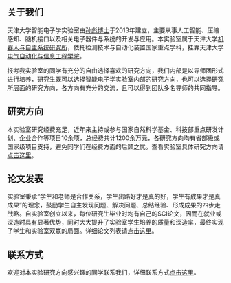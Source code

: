 ## **关于我们**

天津大学智能电子学实验室由[孙彪博士](http://seea.tju.edu.cn/info/1016/1559.htm)于2013年建立，主要从事人工智能、压缩感知、脑机接口以及相关电子器件与系统的开发与应用。本实验室属于天津大学[机器人与自主系统研究所](http://robot.tju.edu.cn/)，依托检测技术与自动化装置国家重点学科，挂靠天津大学[电气自动化与信息工程学院](http://seea.tju.edu.cn/)。

报考我实验室的同学有充分的自由选择喜欢的研究方向，我们内部是以导师团形式进行培养，研究生既可以选择智能电子学实验室内部的研究方向，也可以选择研究所层面的研究方向，各方向有充分的交流，且可以得到团队多名导师的共同指导。

## **研究方向**
本实验室研究经费充足，近年来主持或参与国家自然科学基金、科技部重点研发计划、企业合作等项目10余项，总经费共计1200余万元，各研究方向均有省部级或国家级项目支持，避免同学们在经费方面的后顾之忧。查看实验室具体研究方向请[点击这里](http://bsunlab.com/research/)。

## **论文发表**
实验室秉承“学生和老师是合作关系，学生出路好才是真的好，学生有成果才是真成果”的理念，鼓励学生自主发现问题、解决问题、总结经验、形成成果的四步走战略。自实验室创立以来，每位研究生毕业时均有自己的SCI论文，因而在就业或深造时具有显著优势，同时大大提升了实验室学生培养的质量和深造率，最终实现了学生和实验室双赢的局面。详细论文列表请[点击这里](http://bsunlab.com/publication/)。

## **联系方式**
欢迎对本实验研究方向感兴趣的同学联系我们，详细联系方式[点击这里](http://bsunlab.com/contact/)。
